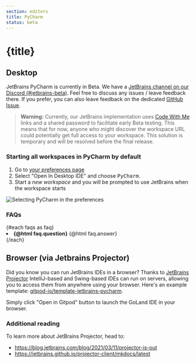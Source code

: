 ```yaml
---
section: editors
title: PyCharm
status: beta
---
```


<script context="module">
  export const prerender = true;
  import { faqs } from "$lib/contents/editors";
</script>

# {title}

## Desktop

JetBrains PyCharm is currently in Beta. We have a [JetBrains channel on our Discord (#jetbrains-beta)](https://www.gitpod.io/chat). Feel free to discuss any issues / leave feedback there. If you prefer, you can also leave feedback on the dedicated [GitHub Issue](https://github.com/gitpod-io/gitpod/issues/6576).

> **Warning:** Currently, our JetBrains implementation uses [Code With Me](https://www.jetbrains.com/code-with-me/) links and a shared password to facilitate early Beta testing. This means that for now, anyone who might discover the workspace URL could potentially get full access to your workspace. This solution is temporary and will be resolved before the final release.

### Starting all workspaces in PyCharm by default

1. Go to [your preferences page](https://gitpod.io/preferences)
2. Select "Open In Desktop IDE" and choose <kbd>PyCharm</kbd>.
3. Start a _new workspace_ and you will be prompted to use JetBrains when the workspace starts

<img class="screenshot" alt="Selecting PyCharm in the preferences" src="/images/editors/pycharm.gif">

### FAQs

<div>
	{#each faqs as faq}
		<li>
      <strong>
        {@html faq.question}</strong>
      {@html faq.answer}
      </li>
	{/each}
</div>

## Browser (via Jetbrains Projector)

Did you know you can run JetBrains IDEs in a browser? Thanks to [JetBrains Projector](https://lp.jetbrains.com/projector/) IntelliJ-based and Swing-based IDEs can run on servers, allowing you to access them from anywhere using your browser. Here's an example template: [gitpod-io/template-jetbrains-pycharm](https://github.com/gitpod-io/template-jetbrains-pycharm).

Simply click "Open in Gitpod" button to launch the GoLand IDE in your browser.

### Additional reading

To learn more about JetBrains Projector, head to:

- https://blog.jetbrains.com/blog/2021/03/11/projector-is-out
- https://jetbrains.github.io/projector-client/mkdocs/latest
